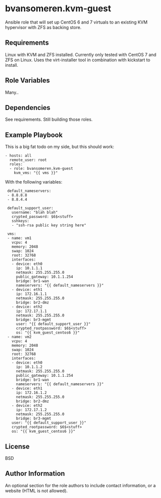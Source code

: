 bvansomeren.kvm-guest
=====================

Ansible role that will set up CentOS 6 and 7 virtuals to an existing KVM hypervisor with ZFS as backing store.

Requirements
------------

Linux with KVM and ZFS installed. Currently only tested with CentOS 7 and ZFS on Linux.
Uses the virt-installer tool in combination with kickstart to install.

Role Variables
--------------

Many..

Dependencies
------------

See requirements. Still building those roles.

Example Playbook
----------------

This is a big fat todo on my side, but this should work:


    - hosts: all
      remote_user: root
      roles:
      - role: bvansomeren.kvm-guest
        kvm_vms: "{{ vms }}"

With the following variables:

     default_nameservers:
     - 8.8.8.8
     - 8.8.4.4

     default_support_user:
       username: "blah blah"
       crypted_password: $6$<stuff>
       sshkeys:
       - "ssh-rsa public key string here"
     
     vms:
     - name: vm1
       vcpu: 4
       memory: 2048
       swap: 1024
       root: 32768
       interfaces:
       - device: eth0
         ip: 10.1.1.1
         netmask: 255.255.255.0
         public_gateway: 10.1.1.254
         bridge: br1-wan
         nameservers: "{{ default_nameservers }}"
       - device: eth1
         ip: 172.16.1.1
         netmask: 255.255.255.0
         bridge: br2-dmz
       - device: eth2
         ip: 172.17.1.1
         netmask: 255.255.255.0
         bridge: br3-mgmt
         user: "{{ default_support_user }}"
         crypted_rootpassword: $6$<stuff>
         os: "{{ kvm_guest_centos6 }}"
     - name: vm2
       vcpu: 4
       memory: 2048
       swap: 1024
       root: 32768
       interfaces:
       - device: eth0
         ip: 10.1.1.2
         netmask: 255.255.255.0
         public_gateway: 10.1.1.254
         bridge: br1-wan
         nameservers: "{{ default_nameservers }}"
       - device: eth1
         ip: 172.16.1.2
         netmask: 255.255.255.0
         bridge: br2-dmz
       - device: eth2
         ip: 172.17.1.2
         netmask: 255.255.255.0
         bridge: br3-mgmt
       user: "{{ default_support_user }}"
       crypted_rootpassword: $6$<stuff>
       os: "{{ kvm_guest_centos6 }}" 

License
-------

BSD

Author Information
------------------

An optional section for the role authors to include contact information, or a website (HTML is not allowed).
